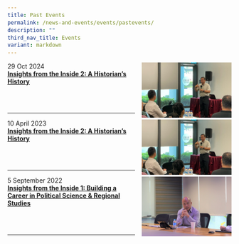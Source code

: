 ```yaml
---
title: Past Events
permalink: /news-and-events/events/pastevents/
description: ""
third_nav_title: Events
variant: markdown
---
```

<p><a href="https://www.ssrc.edu.sg/news-archive/2024/insights-from-the-inside-3/"><img src="/images/insights_tty2.jpg" style="width:40%;margin-left:15px;" align="right"></a></p>

29 Oct 2024<br>
**[Insights from the Inside 2: A Historian’s History ](https://www.ssrc.edu.sg/news-archive/2023/insightstty/)**

<br clear="left"><br clear="left">

-----------------------------------------------------------

<p><a href="https://www.ssrc.edu.sg/news-archive/2023/insightstty/"><img src="/images/insights_tty2.jpg" style="width:40%;margin-left:15px;" align="right"></a></p>

10 April 2023<br>
**[Insights from the Inside 2: A Historian’s History ](https://www.ssrc.edu.sg/news-archive/2023/insightstty/)**

<br clear="left"><br clear="left">

-----------------------------------------------------------
<p><a href="https://www.ssrc.edu.sg/news-archive/2022/insightsjliow/"><img src="/images/8f6a5591_light.jpg" style="width:40%;margin-left:15px;" align="right"></a></p>


5 September 2022<br>
**[Insights from the Inside 1: Building a Career in Political Science &amp; Regional Studies](https://www.ssrc.edu.sg/news-archive/2022/insightsjliow/)**


<br clear="left"><br clear="left">

-----------------------------------------------------------